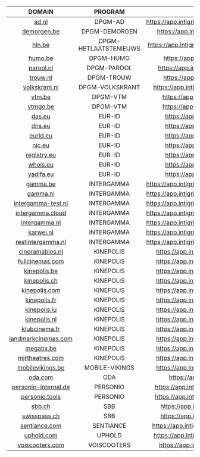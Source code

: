| DOMAIN | PROGRAM | URL |
| :----: | :----: | :----: |
| [ad.nl](https://api.subdomain.center/?domain=ad.nl) | DPGM-AD | https://app.intigriti.com/programs/dpgm/algemeendagblad/detail |
| [demorgen.be](https://api.subdomain.center/?domain=demorgen.be) | DPGM-DEMORGEN | https://app.intigriti.com/programs/dpgm/demorgen/detail |
| [hln.be](https://api.subdomain.center/?domain=hln.be) | DPGM-HETLAATSTENIEUWS | https://app.intigriti.com/programs/dpgm/hetlaatstenieuws/detail |
| [humo.be](https://api.subdomain.center/?domain=humo.be) | DPGM-HUMO | https://app.intigriti.com/programs/dpgm/humo/detail |
| [parool.nl](https://api.subdomain.center/?domain=parool.nl) | DPGM-PAROOL | https://app.intigriti.com/programs/dpgm/hetparool/detail |
| [trouw.nl](https://api.subdomain.center/?domain=trouw.nl) | DPGM-TROUW | https://app.intigriti.com/programs/dpgm/trouw/detail |
| [volkskrant.nl](https://api.subdomain.center/?domain=volkskrant.nl) | DPGM-VOLKSKRANT | https://app.intigriti.com/programs/dpgm/devolkskrant/detail |
| [vtm.be](https://api.subdomain.center/?domain=vtm.be) | DPGM-VTM | https://app.intigriti.com/programs/dpgm/vtmgo/detail |
| [vtmgo.be](https://api.subdomain.center/?domain=vtmgo.be) | DPGM-VTM | https://app.intigriti.com/programs/dpgm/vtmgo/detail |
| [das.eu](https://api.subdomain.center/?domain=das.eu) | EUR-ID | https://app.intigriti.com/programs/eurid/eurid/detail |
| [dns.eu](https://api.subdomain.center/?domain=dns.eu) | EUR-ID | https://app.intigriti.com/programs/eurid/eurid/detail |
| [eurid.eu](https://api.subdomain.center/?domain=eurid.eu) | EUR-ID | https://app.intigriti.com/programs/eurid/eurid/detail |
| [nic.eu](https://api.subdomain.center/?domain=nic.eu) | EUR-ID | https://app.intigriti.com/programs/eurid/eurid/detail |
| [registry.eu](https://api.subdomain.center/?domain=registry.eu) | EUR-ID | https://app.intigriti.com/programs/eurid/eurid/detail |
| [whois.eu](https://api.subdomain.center/?domain=whois.eu) | EUR-ID | https://app.intigriti.com/programs/eurid/eurid/detail |
| [yadifa.eu](https://api.subdomain.center/?domain=yadifa.eu) | EUR-ID | https://app.intigriti.com/programs/eurid/eurid/detail |
| [gamma.be](https://api.subdomain.center/?domain=gamma.be) | INTERGAMMA | https://app.intigriti.com/programs/intergamma/intergamma/detail |
| [gamma.nl](https://api.subdomain.center/?domain=gamma.nl) | INTERGAMMA | https://app.intigriti.com/programs/intergamma/intergamma/detail |
| [intergamma-test.nl](https://api.subdomain.center/?domain=intergamma-test.nl) | INTERGAMMA | https://app.intigriti.com/programs/intergamma/intergamma/detail |
| [intergamma.cloud](https://api.subdomain.center/?domain=intergamma.cloud) | INTERGAMMA | https://app.intigriti.com/programs/intergamma/intergamma/detail |
| [intergamma.nl](https://api.subdomain.center/?domain=intergamma.nl) | INTERGAMMA | https://app.intigriti.com/programs/intergamma/intergamma/detail |
| [karwei.nl](https://api.subdomain.center/?domain=karwei.nl) | INTERGAMMA | https://app.intigriti.com/programs/intergamma/intergamma/detail |
| [restintergamma.nl](https://api.subdomain.center/?domain=restintergamma.nl) | INTERGAMMA | https://app.intigriti.com/programs/intergamma/intergamma/detail |
| [cineramabios.nl](https://api.subdomain.center/?domain=cineramabios.nl) | KINEPOLIS | https://app.intigriti.com/programs/kinepolis/website/detail |
| [fullcinemas.com](https://api.subdomain.center/?domain=fullcinemas.com) | KINEPOLIS | https://app.intigriti.com/programs/kinepolis/website/detail |
| [kinepolis.be](https://api.subdomain.center/?domain=kinepolis.be) | KINEPOLIS | https://app.intigriti.com/programs/kinepolis/website/detail |
| [kinepolis.ch](https://api.subdomain.center/?domain=kinepolis.ch) | KINEPOLIS | https://app.intigriti.com/programs/kinepolis/website/detail |
| [kinepolis.com](https://api.subdomain.center/?domain=kinepolis.com) | KINEPOLIS | https://app.intigriti.com/programs/kinepolis/website/detail |
| [kinepolis.fr](https://api.subdomain.center/?domain=kinepolis.fr) | KINEPOLIS | https://app.intigriti.com/programs/kinepolis/website/detail |
| [kinepolis.lu](https://api.subdomain.center/?domain=kinepolis.lu) | KINEPOLIS | https://app.intigriti.com/programs/kinepolis/website/detail |
| [kinepolis.nl](https://api.subdomain.center/?domain=kinepolis.nl) | KINEPOLIS | https://app.intigriti.com/programs/kinepolis/website/detail |
| [klubcinema.fr](https://api.subdomain.center/?domain=klubcinema.fr) | KINEPOLIS | https://app.intigriti.com/programs/kinepolis/website/detail |
| [landmarkcinemas.com](https://api.subdomain.center/?domain=landmarkcinemas.com) | KINEPOLIS | https://app.intigriti.com/programs/kinepolis/website/detail |
| [megatix.be](https://api.subdomain.center/?domain=megatix.be) | KINEPOLIS | https://app.intigriti.com/programs/kinepolis/website/detail |
| [mjrtheatres.com](https://api.subdomain.center/?domain=mjrtheatres.com) | KINEPOLIS | https://app.intigriti.com/programs/kinepolis/website/detail |
| [mobilevikings.be](https://api.subdomain.center/?domain=mobilevikings.be) | MOBILE-VIKINGS | https://app.intigriti.com/programs/mv/mobilevikings/detail |
| [oda.com](https://api.subdomain.center/?domain=oda.com) | ODA | https://app.intigriti.com/programs/oda/oda/detail |
| [personio-internal.de](https://api.subdomain.center/?domain=personio-internal.de) | PERSONIO | https://app.intigriti.com/programs/personio/personio/detail |
| [personio.tools](https://api.subdomain.center/?domain=personio.tools) | PERSONIO | https://app.intigriti.com/programs/personio/personio/detail |
| [sbb.ch](https://api.subdomain.center/?domain=sbb.ch) | SBB | https://app.intigriti.com/programs/sbb/sbbglobal/detail |
| [swisspass.ch](https://api.subdomain.center/?domain=swisspass.ch) | SBB | https://app.intigriti.com/programs/sbb/sbbglobal/detail |
| [sentiance.com](https://api.subdomain.center/?domain=sentiance.com) | SENTIANCE | https://app.intigriti.com/programs/sentiance/sentiance/detail |
| [uphold.com](https://api.subdomain.center/?domain=uphold.com) | UPHOLD | https://app.intigriti.com/programs/Uphold/upholdcom/detail |
| [voiscooters.com](https://api.subdomain.center/?domain=voiscooters.com) | VOISCOOTERS | https://app.intigriti.com/programs/voi/voiscooters/detail |
